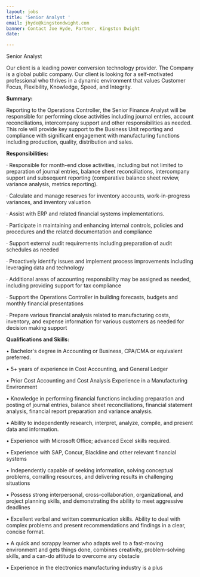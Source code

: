 ```yaml
---
layout: jobs
title: 'Senior Analyst '
email: jhyde@kingstondwight.com
banner: Contact Joe Hyde, Partner, Kingston Dwight
date: 

---
```

Senior Analyst 

Our client is a leading power conversion technology provider. The Company is a global public company. Our client is looking for a self-motivated professional who thrives in a dynamic environment that values Customer Focus, Flexibility, Knowledge, Speed, and Integrity.

**Summary:**

Reporting to the Operations Controller, the Senior Finance Analyst will be responsible for performing close activities including journal entries, account reconciliations, intercompany support and other responsibilities as needed. This role will provide key support to the Business Unit reporting and compliance with significant engagement with manufacturing functions including production, quality, distribution and sales.

**Responsibilities:**

· Responsible for month-end close activities, including but not limited to preparation of journal entries, balance sheet reconciliations, intercompany support and subsequent reporting (comparative balance sheet review, variance analysis, metrics reporting).

· Calculate and manage reserves for inventory accounts, work-in-progress variances, and inventory valuation

· Assist with ERP and related financial systems implementations.

· Participate in maintaining and enhancing internal controls, policies and procedures and the related documentation and compliance

· Support external audit requirements including preparation of audit schedules as needed

· Proactively identify issues and implement process improvements including leveraging data and technology

· Additional areas of accounting responsibility may be assigned as needed, including providing support for tax compliance

· Support the Operations Controller in building forecasts, budgets and monthly financial presentations

· Prepare various financial analysis related to manufacturing costs, inventory, and expense information for various customers as needed for decision making support

**Qualifications and Skills:**

• Bachelor's degree in Accounting or Business, CPA/CMA or equivalent preferred.

• 5+ years of experience in Cost Accounting, and General Ledger

• Prior Cost Accounting and Cost Analysis Experience in a Manufacturing Environment

• Knowledge in performing financial functions including preparation and posting of journal entries, balance sheet reconciliations, financial statement analysis, financial report preparation and variance analysis.

• Ability to independently research, interpret, analyze, compile, and present data and information.

• Experience with Microsoft Office; advanced Excel skills required.

• Experience with SAP, Concur, Blackline and other relevant financial systems

• Independently capable of seeking information, solving conceptual problems, corralling resources, and delivering results in challenging situations

• Possess strong interpersonal, cross-collaboration, organizational, and project planning skills, and demonstrating the ability to meet aggressive deadlines

• Excellent verbal and written communication skills. Ability to deal with complex problems and present recommendations and findings in a clear, concise format.

• A quick and scrappy learner who adapts well to a fast-moving environment and gets things done, combines creativity, problem-solving skills, and a can-do attitude to overcome any obstacle

• Experience in the electronics manufacturing industry is a plus